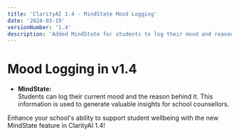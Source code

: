 ```yaml
---
title: 'ClarityAI 1.4 - MindState Mood Logging'
date: '2024-03-19'
versionNumber: '1.4'
description: 'Added MindState for students to log their mood and reasons, providing insights to school counsellors.'
---
```


# Mood Logging in v1.4

- **MindState:**  
  Students can log their current mood and the reason behind it. This information is used to generate valuable insights for school counsellors.

Enhance your school's ability to support student wellbeing with the new MindState feature in ClarityAI 1.4!